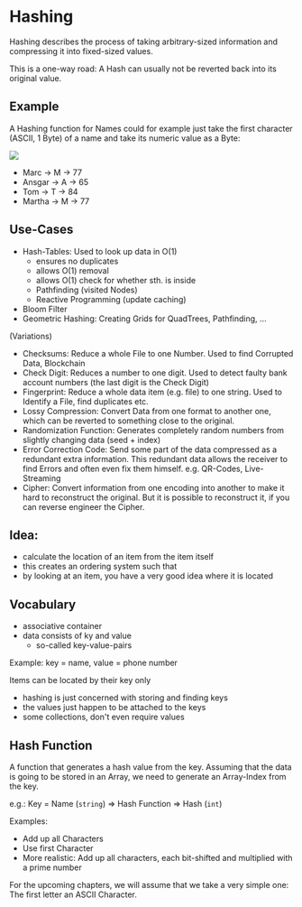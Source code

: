 
# Hashing

Hashing describes the process of taking arbitrary-sized information and compressing it into fixed-sized values.

This is a one-way road: A Hash can usually not be reverted back into its original value.

## Example

A Hashing function for Names could for example just take the first character (ASCII, 1 Byte) of a name and take its numeric value as a Byte:

<img src="https://c-for-dummies.com/blog/wp-content/uploads/2021/08/0801-figure1.png">

- Marc -> M -> 77
- Ansgar -> A -> 65
- Tom -> T -> 84
- Martha -> M -> 77

## Use-Cases
- Hash-Tables: Used to look up data in O(1)
  - ensures no duplicates
  - allows O(1) removal
  - allows O(1) check for whether sth. is inside
  - Pathfinding (visited Nodes)
  - Reactive Programming (update caching)
- Bloom Filter
- Geometric Hashing: Creating Grids for QuadTrees, Pathfinding, ...

(Variations)
- Checksums: Reduce a whole File to one Number. Used to find Corrupted Data, Blockchain
- Check Digit: Reduces a number to one digit. Used to detect faulty bank account numbers (the last digit is the Check Digit)
- Fingerprint: Reduce a whole data item (e.g. file) to one string. Used to Identify a File, find duplicates etc.
- Lossy Compression: Convert Data from one format to another one, which can be reverted to something close to the original.
- Randomization Function: Generates completely random numbers from slightly changing data (seed + index)
- Error Correction Code: Send some part of the data compressed as a redundant extra information. This redundant data allows the receiver to find Errors and often even fix them himself. e.g. QR-Codes, Live-Streaming
- Cipher: Convert information from one encoding into another to make it hard to reconstruct the original. But it is possible to reconstruct it, if you can reverse engineer the Cipher.

## Idea:
- calculate the location of an item from the item itself
- this creates an ordering system such that
- by looking at an item, you have a very good idea where it is located

## Vocabulary
- associative container
- data consists of ky and value
  - so-called key-value-pairs

Example: key = name, value = phone number

Items can be located by their key only
- hashing is just concerned with storing and finding keys
- the values just happen to be attached to the keys
- some collections, don't even require values

## Hash Function
A function that generates a hash value from the key. Assuming that the data is going to be stored in an Array, we need to generate an Array-Index from the key.

e.g.: Key = Name (`string`) => Hash Function => Hash (`int`)

Examples: 
- Add up all Characters
- Use first Character
- More realistic: Add up all characters, each bit-shifted and multiplied with a prime number

For the upcoming chapters, we will assume that we take a very simple one: The first letter an ASCII Character.

